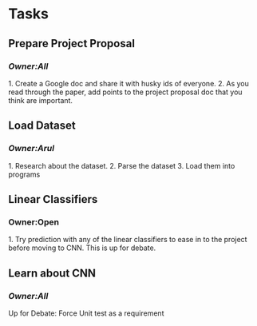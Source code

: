 <h1>Tasks</h1>

<h2>Prepare Project Proposal</h2>
<h3><i>Owner:All</i></h3>
1. Create a Google doc and share it with husky ids of everyone.
2. As you read through the paper, add points to the project proposal doc that you think are important.

<h2>Load Dataset</h2>
<h3><i>Owner:Arul</i></h3>
1. Research about the dataset.
2. Parse the dataset
3. Load them into programs

<h2>Linear Classifiers</h2>
<h3>Owner:Open</h3>
1. Try prediction with any of the linear classifiers to ease in to the project before moving to CNN. This is up for debate.

<h2>Learn about CNN</h2>
<h3><i>Owner:All</i></h3>
Up for Debate:
Force Unit test as a requirement
